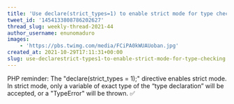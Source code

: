 ```yaml
---
title: 'Use declare(strict_types=1) to enable strict mode for type checking'
tweet_id: '1454133808786202627'
thread_slug: weekly-thread-2021-44
author_username: enunomaduro
images:
    - 'https://pbs.twimg.com/media/FCiPA0kWUAUoban.jpg'
created_at: 2021-10-29T17:11:31+00:00
slug: use-declarestrict-types1-to-enable-strict-mode-for-type-checking
---
```

PHP reminder: The "declare(strict_types = 1);" directive enables strict mode. In strict mode, only a variable of exact type of the “type declaration” will be accepted, or a "TypeError" will be thrown. ✅